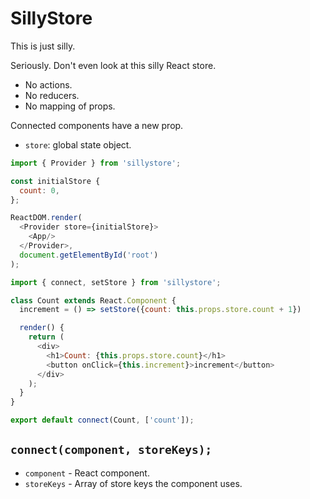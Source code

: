 # SillyStore

This is just silly.

Seriously. Don't even look at this silly React store.

- No actions.
- No reducers.
- No mapping of props.

Connected components have a new prop.
- `store`: global state object.

```js
import { Provider } from 'sillystore';

const initialStore {
  count: 0,
};

ReactDOM.render(
  <Provider store={initialStore}>
    <App/>
  </Provider>,
  document.getElementById('root')
);
```

```js
import { connect, setStore } from 'sillystore';

class Count extends React.Component {
  increment = () => setStore({count: this.props.store.count + 1})

  render() {
    return (
      <div>
        <h1>Count: {this.props.store.count}</h1>
        <button onClick={this.increment}>increment</button>
      </div>
    );
  }
}

export default connect(Count, ['count']);
```

## `connect(component, storeKeys);`
- `component` - React component.
- `storeKeys` - Array of store keys the component uses.

